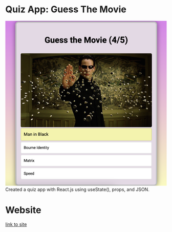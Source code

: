 # Quiz App: Guess The Movie
![screen shot](./public/meta/readme.png)
Created a quiz app with React.js using useState(), props, and JSON.

# Website
[link to site](https://guess-the-movie-ajw.web.app/)